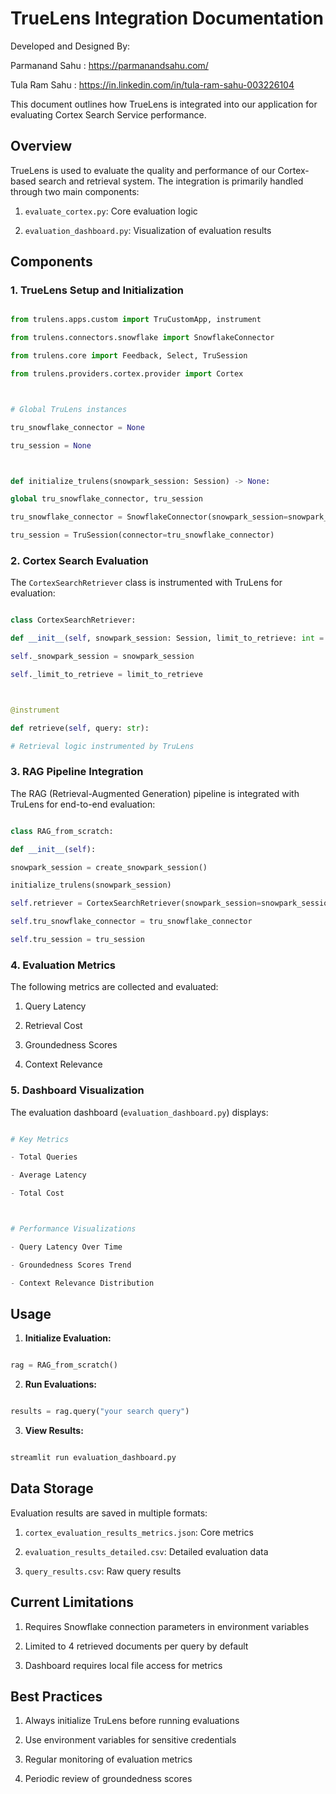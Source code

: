 # TrueLens Integration Documentation


Developed and Designed By:

Parmanand Sahu :   https://parmanandsahu.com/

Tula Ram Sahu :    https://in.linkedin.com/in/tula-ram-sahu-003226104


This document outlines how TrueLens is integrated into our application for evaluating Cortex Search Service performance.



## Overview



TrueLens is used to evaluate the quality and performance of our Cortex-based search and retrieval system. The integration is primarily handled through two main components:



1.  `evaluate_cortex.py`: Core evaluation logic

2.  `evaluation_dashboard.py`: Visualization of evaluation results



## Components



### 1. TrueLens Setup and Initialization



```python

from trulens.apps.custom import TruCustomApp, instrument

from trulens.connectors.snowflake import SnowflakeConnector

from trulens.core import Feedback, Select, TruSession

from trulens.providers.cortex.provider import Cortex



# Global TruLens instances

tru_snowflake_connector = None

tru_session = None



def initialize_trulens(snowpark_session: Session) -> None:

global tru_snowflake_connector, tru_session

tru_snowflake_connector = SnowflakeConnector(snowpark_session=snowpark_session)

tru_session = TruSession(connector=tru_snowflake_connector)

```



### 2. Cortex Search Evaluation



The `CortexSearchRetriever` class is instrumented with TruLens for evaluation:



```python

class CortexSearchRetriever:

def __init__(self, snowpark_session: Session, limit_to_retrieve: int = 4):

self._snowpark_session = snowpark_session

self._limit_to_retrieve = limit_to_retrieve



@instrument

def retrieve(self, query: str):

# Retrieval logic instrumented by TruLens

```



### 3. RAG Pipeline Integration



The RAG (Retrieval-Augmented Generation) pipeline is integrated with TruLens for end-to-end evaluation:



```python

class RAG_from_scratch:

def __init__(self):

snowpark_session = create_snowpark_session()

initialize_trulens(snowpark_session)

self.retriever = CortexSearchRetriever(snowpark_session=snowpark_session)

self.tru_snowflake_connector = tru_snowflake_connector

self.tru_session = tru_session

```



### 4. Evaluation Metrics



The following metrics are collected and evaluated:



1. Query Latency

2. Retrieval Cost

3. Groundedness Scores

4. Context Relevance



### 5. Dashboard Visualization



The evaluation dashboard (`evaluation_dashboard.py`) displays:



```python

# Key Metrics

- Total Queries

- Average Latency

- Total Cost



# Performance Visualizations

- Query Latency Over Time

- Groundedness Scores Trend

- Context Relevance Distribution

```



## Usage



1.  **Initialize Evaluation:**

```python

rag = RAG_from_scratch()

```



2.  **Run Evaluations:**

```python

results = rag.query("your search query")

```



3.  **View Results:**

```bash

streamlit run evaluation_dashboard.py

```



## Data Storage



Evaluation results are saved in multiple formats:



1.  `cortex_evaluation_results_metrics.json`: Core metrics

2.  `evaluation_results_detailed.csv`: Detailed evaluation data

3.  `query_results.csv`: Raw query results



## Current Limitations



1. Requires Snowflake connection parameters in environment variables

2. Limited to 4 retrieved documents per query by default

3. Dashboard requires local file access for metrics



## Best Practices



1. Always initialize TruLens before running evaluations

2. Use environment variables for sensitive credentials

3. Regular monitoring of evaluation metrics

4. Periodic review of groundedness scores

